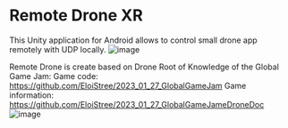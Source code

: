 # Remote Drone XR
This Unity application for Android allows to control small drone app remotely with UDP locally.
![image](https://user-images.githubusercontent.com/114882444/223879251-9d7fe8c4-46cc-4ac7-8442-8455aeff1726.png)

Remote Drone is create based on Drone Root of Knowledge of the Global Game Jam:
Game code: https://github.com/EloiStree/2023_01_27_GlobalGameJam
Game information: https://github.com/EloiStree/2023_01_27_GlobalGameJameDroneDoc
![image](https://user-images.githubusercontent.com/114882444/223879798-52a328f9-0cba-43d4-b92b-dd4b0dc82420.png)

